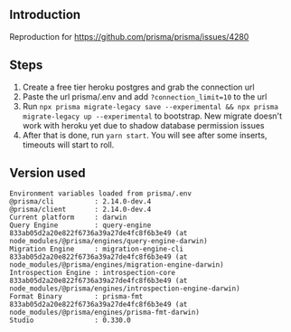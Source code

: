 ## Introduction

Reproduction for https://github.com/prisma/prisma/issues/4280

## Steps

1. Create a free tier heroku postgres and grab the connection url
2. Paste the url prisma/.env and add `?connection_limit=10` to the url
3. Run `npx prisma migrate-legacy save --experimental && npx prisma migrate-legacy up --experimental` to bootstrap. New migrate doesn't work with heroku yet due to shadow database permission issues
4. After that is done, run `yarn start`. You will see after some inserts, timeouts will start to roll.


## Version used 
```
Environment variables loaded from prisma/.env
@prisma/cli          : 2.14.0-dev.4
@prisma/client       : 2.14.0-dev.4
Current platform     : darwin
Query Engine         : query-engine 833ab05d2a20e822f6736a39a27de4fc8f6b3e49 (at node_modules/@prisma/engines/query-engine-darwin)
Migration Engine     : migration-engine-cli 833ab05d2a20e822f6736a39a27de4fc8f6b3e49 (at node_modules/@prisma/engines/migration-engine-darwin)
Introspection Engine : introspection-core 833ab05d2a20e822f6736a39a27de4fc8f6b3e49 (at node_modules/@prisma/engines/introspection-engine-darwin)
Format Binary        : prisma-fmt 833ab05d2a20e822f6736a39a27de4fc8f6b3e49 (at node_modules/@prisma/engines/prisma-fmt-darwin)
Studio               : 0.330.0

```

